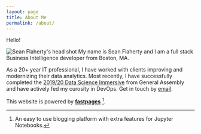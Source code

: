 ```yaml
---
layout: page
title: About Me
permalink: /about/
---
```


Hello!

![Sean Flaherty's head shot]({{site.baseurl}}/images/me_pxpro.png "Sean E. Flaherty")
My name is Sean Flaherty and I am a full stack Business Intelligence developer from Boston, MA. 

As a 20+ year IT professional, I have worked with clients improving and modernizing their data analytics. Most recently, I have successfully completed the [2019/20 Data Science Immersive](https://generalassemb.ly/education/data-science-immersive/boston) from General Assembly and have actively fed my curosity in DevOps. Get in touch by [email](TKTKTK).


This website is powered by **[fastpages](https://github.com/fastai/fastpages)** [^1].



[^1]:An easy to use blogging platform with extra features for Jupyter Notebooks.

